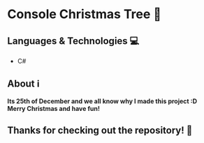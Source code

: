 # Console Christmas Tree 🎄

## Languages & Technologies 💻
- C#

## About ℹ️
> <strong>
Its 25th of December and we all know why I made this project :D
<br />
Merry Christmas and have fun!
</strong>

## Thanks for checking out the repository! 💚
